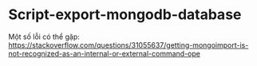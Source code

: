 # Script-export-mongodb-database
Một số lỗi có thể gặp: https://stackoverflow.com/questions/31055637/getting-mongoimport-is-not-recognized-as-an-internal-or-external-command-ope
